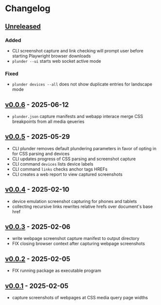 # Changelog

## [Unreleased]

### Added

- CLI screenshot capture and link checking will prompt user before starting
  Playwright browser downloads
- `plunder --ui` starts web socket active mode

### Fixed

- `plunder devices --all` does not show duplicate entries for landscape mode

## [v0.0.6] - 2025-06-12

- `plunder.json` capture manifests and webapp interace merge CSS breakpoints from all media qeueries

## [v0.0.5] - 2025-05-29

- CLI plunder removes default plundering parameters in favor of opting in for CSS parsing and devices
- CLI updates progress of CSS parsing and screenshot capture
- CLI command `devices` lists device labels
- CLI command `links` checks anchor tags HREFs
- CLI creates a web report to view captured screenshots

## [v0.0.4] - 2025-02-10

- device emulation screenshot capturing for phones and tablets
- collecting recursive links rewrites relative hrefs over document's base href

## [v0.0.3] - 2025-02-06

- write webpage screenshot capture manifest to output directory
- FIX closing browser context after capturing webpage screenshots

## [v0.0.2] - 2025-02-05

- FIX running package as executable program

## [v0.0.1] - 2025-02-05

- capture screenshots of webpages at CSS media query page widths

[Unreleased]: https://github.com/eighty4/plunder/compare/cli-v0.0.6...HEAD
[v0.0.6]: https://github.com/eighty4/plunder/compare/cli-v0.0.5...cli-v0.0.6
[v0.0.5]: https://github.com/eighty4/plunder/compare/cli-v0.0.4...cli-v0.0.5
[v0.0.4]: https://github.com/eighty4/plunder/compare/cli-v0.0.3...cli-v0.0.4
[v0.0.3]: https://github.com/eighty4/plunder/compare/cli-v0.0.2...cli-v0.0.3
[v0.0.2]: https://github.com/eighty4/plunder/compare/cli-v0.0.1...cli-v0.0.2
[v0.0.1]: https://github.com/eighty4/plunder/releases/tag/cli-v0.0.1
